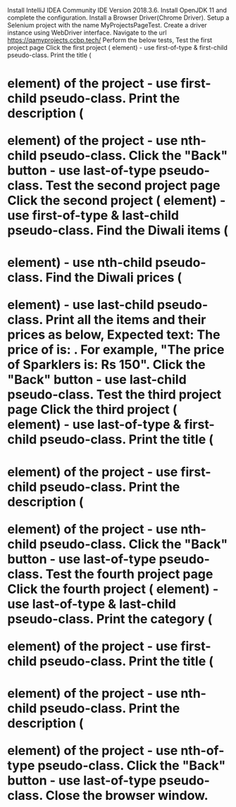 Install IntelliJ IDEA Community IDE Version 2018.3.6.
Install OpenJDK 11 and complete the configuration.
Install a Browser Driver(Chrome Driver).
Setup a Selenium project with the name MyProjectsPageTest.
Create a driver instance using WebDriver interface.
Navigate to the url https://qamyprojects.ccbp.tech/
Perform the below tests,
Test the first project page
Click the first project (<img> element) - use first-of-type & first-child pseudo-class.
Print the title (<h1> element) of the project - use first-child pseudo-class.
Print the description (<p> element) of the project - use nth-child pseudo-class.
Click the "Back" button - use last-of-type pseudo-class.
Test the second project page
Click the second project (<img> element) - use first-of-type & last-child pseudo-class.
Find the Diwali items (<h1> element) - use nth-child pseudo-class.
Find the Diwali prices (<p> element) - use last-child pseudo-class.
Print all the items and their prices as below,
Expected text: The price of <item> is: <price>.
For example, "The price of Sparklers is: Rs 150".
Click the "Back" button - use last-child pseudo-class.
Test the third project page
Click the third project (<img> element) - use last-of-type & first-child pseudo-class.
Print the title (<h1> element) of the project - use first-child pseudo-class.
Print the description (<p> element) of the project - use nth-child pseudo-class.
Click the "Back" button - use last-of-type pseudo-class.
Test the fourth project page
Click the fourth project (<img> element) - use last-of-type & last-child pseudo-class.
Print the category (<p> element) of the project - use first-child pseudo-class.
Print the title (<h1> element) of the project - use nth-child pseudo-class.
Print the description (<p> element) of the project - use nth-of-type pseudo-class.
Click the "Back" button - use last-of-type pseudo-class.
Close the browser window.

